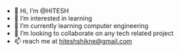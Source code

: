 - 👋 Hi, I’m @HITESH
- 👀 I’m interested in learning 
- 🌱 I’m currently learning computer engineering 
- 💞️ I’m looking to collaborate on any tech related project
- 📫 reach me at hiteshshikne@gmail.com

<!---
HITESHMS/HITESHMS is a ✨ special ✨ repository because its `README.md` (this file) appears on your GitHub profile.
You can click the Preview link to take a look at your changes.
--->

